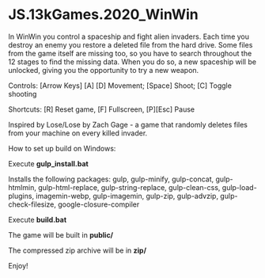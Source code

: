 # JS.13kGames.2020_WinWin

In WinWin you control a spaceship and fight alien invaders. Each time you destroy an enemy you restore a deleted file from the hard drive. Some files from the game itself are missing too, so you have to search throughout the 12 stages to find the missing data. When you do so, a new spaceship will be unlocked, giving you the opportunity to try a new weapon.

Controls: [Arrow Keys] [A] [D] Movement; [Space] Shoot; [C] Toggle shooting

Shortcuts: [R] Reset game, [F] Fullscreen, [P][Esc] Pause


Inspired by Lose/Lose by Zach Gage - a game that randomly deletes files from your machine on every killed invader.


How to set up build on Windows:

Execute **gulp_install.bat**

Installs the following packages: gulp, gulp-minify, gulp-concat, gulp-htmlmin, gulp-html-replace, gulp-string-replace, gulp-clean-css, gulp-load-plugins, imagemin-webp, gulp-imagemin, gulp-zip, gulp-advzip, gulp-check-filesize, google-closure-compiler

Execute **build.bat**

The game will be built in **public/**

The compressed zip archive will be in **zip/**

Enjoy!
